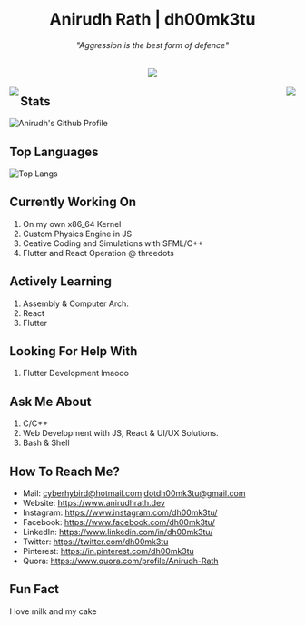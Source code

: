 <h1 align=center>Anirudh Rath | dh00mk3tu</h1>
<h6 align=center><i>"Aggression is the best form of defence"</i></h1>
<h3 align=center><a href="https://anirudhrath.dev"> <img src="https://komarev.com/ghpvc/?username=dh00mk3tu&color=green"></a></h1>

<div>

  <img align="left" src="https://github-readme-stats.vercel.app/api?username=dh00mk3tu&show_icons=true&hide_border=true&count_private=true&theme=radical" />  
  <img align="right" src="https://github-readme-stats.vercel.app/api/top-langs/?username=dh00mk3tu" />

</div>

##  Stats
![Anirudh's Github Profile](https://github-readme-stats.vercel.app/api?username=dh00mk3tu&show_icons=true&hide_border=true&count_private=true&theme=radical) 

##  Top Languages
![Top Langs](https://github-readme-stats.vercel.app/api/top-langs/?username=dh00mk3tu)
     
##  Currently Working On 
  1. On my own x86_64 Kernel 
  2. Custom Physics Engine in JS
  3. Ceative Coding and Simulations with SFML/C++
  4. Flutter and React Operation @ threedots  
  
##  Actively Learning 
  1. Assembly & Computer Arch. 
  2. React
  3. Flutter
  
##  Looking For Help With 
  1. Flutter Development lmaooo
  
##  Ask Me About 
  1. C/C++
  2. Web Development with JS, React & UI/UX Solutions.
  3. Bash & Shell 
  

     
##  How To Reach Me?
  - Mail: cyberhybird@hotmail.com
           dotdh00mk3tu@gmail.com
  -  Website: <https://www.anirudhrath.dev>
  -  Instagram: <https://www.instagram.com/dh00mk3tu/>
  -  Facebook: <https://www.facebook.com/dh00mk3tu/>
  -  LinkedIn: <https://www.linkedin.com/in/dh00mk3tu/>
  -  Twitter: <https://twitter.com/dh00mk3tu>
  -  Pinterest: <https://in.pinterest.com/dh00mk3tu>
  -  Quora: <https://www.quora.com/profile/Anirudh-Rath>
  
     
##  Fun Fact
   I love milk and my cake




